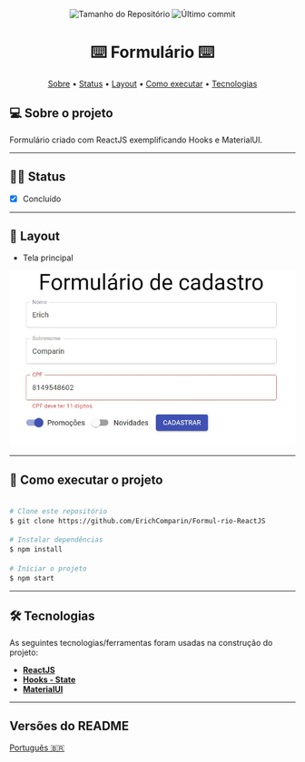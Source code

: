 <p align="center">
  <img alt="Tamanho do Repositório" src="https://img.shields.io/github/repo-size/ErichComparin/Formul-rio-ReactJS?style=flat-square" />
  
  <img alt="Último commit" src="https://img.shields.io/github/last-commit/ErichComparin/Formul-rio-ReactJS?style=flat-square" />
</p>

<h1 align="center">
    ⌨️ Formulário ⌨️
</h1>

<!-- 🚧🚧 Em construção 🚧🚧 -->

<p align="center">
 <a href="#-sobre-o-projeto">Sobre</a> •
 <a href="#️-status">Status</a> •
 <a href="#-layout">Layout</a> • 
 <a href="#-como-executar-o-projeto">Como executar</a> • 
 <a href="#-tecnologias">Tecnologias</a>
</p>

## 💻 Sobre o projeto

Formulário criado com ReactJS exemplificando Hooks e MaterialUI.

---

## 🏃‍♂️ Status

- [x] Concluído

---

## 🎨 Layout

- Tela principal
<img alt="Tela principal" src="./readme/web1.jpg?raw=true">

---

## 🚀 Como executar o projeto

```bash

# Clone este repositório
$ git clone https://github.com/ErichComparin/Formul-rio-ReactJS

# Instalar dependências
$ npm install

# Iniciar o projeto
$ npm start

```

---

## 🛠 Tecnologias

As seguintes tecnologias/ferramentas foram usadas na construção do projeto:

-   **[ReactJS](https://pt-br.reactjs.org/)**
-   **[Hooks - State](https://pt-br.reactjs.org/docs/hooks-state.html)**
-   **[MaterialUI](https://material-ui.com/pt/)**

---

##  Versões do README

[Português 🇧🇷](./README.md)
